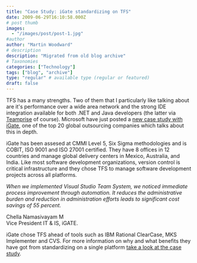 ```yaml
---
title: "Case Study: iGate standardizing on TFS"
date: 2009-06-29T16:10:58.000Z
# post thumb
images:
  - "/images/post/post-1.jpg"
#author
author: "Martin Woodward"
# description
description: "Migrated from old blog archive"
# Taxonomies
categories: ["Technology"]
tags: ["blog", "archive"]
type: "regular" # available type (regular or featured)
draft: false
---
```


[](http://www.igate.com/)   

TFS has a many strengths.  Two of them that I particularly like talking about are it's performance over a wide area network and the strong IDE integration available for both .NET and Java developers (the latter via [Teamprise](http://www.teamprise.com) of course).  Microsoft have just posted a [new case study with iGate](http://www.microsoft.com/india/CustomerEvidence/details.aspx?casestudyid=636&type=C), one of the top 20 global outsourcing companies which talks about this in depth.  

iGate has been assesed at CMMI Level 5, Six Sigma methodologies and is COBIT, ISO 9001 and ISO 27001 certified.  They have 8 offices in 12 countries and manage global delivery centers in Mexico, Australia, and India. Like most software development organizations, version control is critical infrastructure and they chose TFS to manage software development projects across all platforms.     

*When we implemented Visual Studio Team System, we noticed immediate process improvement through automation. It reduces the administrative burden and reduction in administration efforts leads to significant cost savings of 55 percent.* 

Chella Namasivayam M    
Vice President IT & IS, iGATE. 

iGate chose TFS ahead of tools such as IBM Rational ClearCase, MKS Implementer and CVS.  For more information on why and what benefits they have got from standardizing on a single platform [take a look at the case study](http://www.microsoft.com/india/CustomerEvidence/details.aspx?casestudyid=636&type=C).